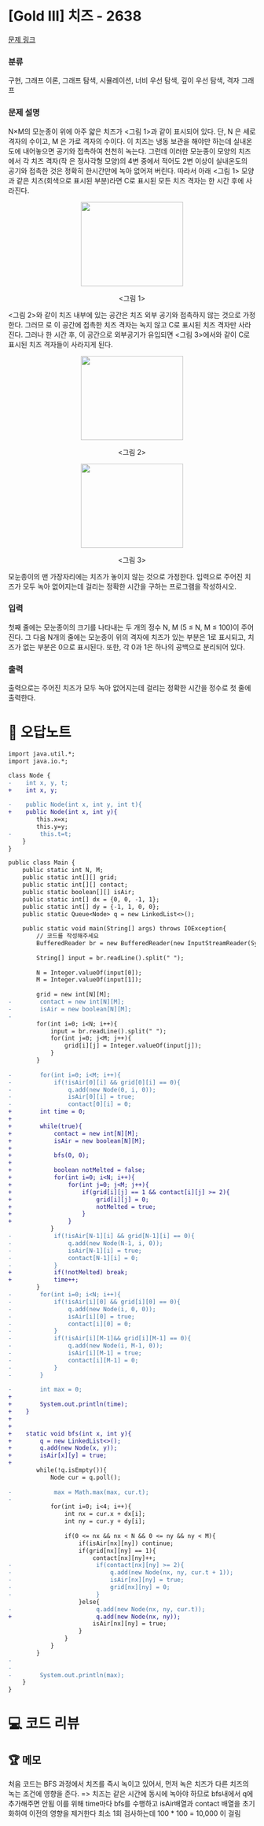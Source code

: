 # [Gold III] 치즈 - 2638 

[문제 링크](https://www.acmicpc.net/problem/2638) 

### 분류

구현, 그래프 이론, 그래프 탐색, 시뮬레이션, 너비 우선 탐색, 깊이 우선 탐색, 격자 그래프

### 문제 설명

<p>N×M의 모눈종이 위에 아주 얇은 치즈가 <그림 1>과 같이 표시되어 있다. 단, N 은 세로 격자의 수이고, M 은 가로 격자의 수이다. 이 치즈는 냉동 보관을 해야만 하는데 실내온도에 내어놓으면 공기와 접촉하여 천천히 녹는다. 그런데 이러한 모눈종이 모양의 치즈에서 각 치즈 격자(작 은 정사각형 모양)의 4변 중에서 적어도 2변 이상이 실내온도의 공기와 접촉한 것은 정확히 한시간만에 녹아 없어져 버린다. 따라서 아래 <그림 1> 모양과 같은 치즈(회색으로 표시된 부분)라면 C로 표시된 모든 치즈 격자는 한 시간 후에 사라진다.</p>

<p style="text-align: center;"><img alt="" src="https://upload.acmicpc.net/a4998beb-104c-4e37-b3d7-fd91cd81464a/-/preview/" style="width: 208px; height: 171px;"></p>

<p style="text-align: center;"><그림 1></p>

<p><그림 2>와 같이 치즈 내부에 있는 공간은 치즈 외부 공기와 접촉하지 않는 것으로 가정한다. 그러므 로 이 공간에 접촉한 치즈 격자는 녹지 않고 C로 표시된 치즈 격자만 사라진다. 그러나 한 시간 후, 이 공간으로 외부공기가 유입되면 <그림 3>에서와 같이 C로 표시된 치즈 격자들이 사라지게 된다.</p>

<p style="text-align: center;"><img alt="" src="https://upload.acmicpc.net/e5d519ee-53ea-40a6-b970-710cca0db128/-/preview/" style="width: 208px; height: 171px;"></p>

<p style="text-align: center;"><그림 2></p>

<p style="text-align: center;"><img alt="" src="https://upload.acmicpc.net/a00b876a-86dc-4a82-a030-603a9b1593cc/-/preview/" style="width: 208px; height: 171px;"></p>

<p style="text-align: center;"><그림 3></p>

<p>모눈종이의 맨 가장자리에는 치즈가 놓이지 않는 것으로 가정한다. 입력으로 주어진 치즈가 모두 녹아 없어지는데 걸리는 정확한 시간을 구하는 프로그램을 작성하시오.</p>

### 입력 

 <p>첫째 줄에는 모눈종이의 크기를 나타내는 두 개의 정수 N, M (5 ≤ N, M ≤ 100)이 주어진다. 그 다음 N개의 줄에는 모눈종이 위의 격자에 치즈가 있는 부분은 1로 표시되고, 치즈가 없는 부분은 0으로 표시된다. 또한, 각 0과 1은 하나의 공백으로 분리되어 있다.</p>

### 출력 

 <p>출력으로는 주어진 치즈가 모두 녹아 없어지는데 걸리는 정확한 시간을 정수로 첫 줄에 출력한다.</p>



#  🚀  오답노트 

```diff
import java.util.*;
import java.io.*;

class Node {
-    int x, y, t;
+    int x, y;
    
-    public Node(int x, int y, int t){
+    public Node(int x, int y){
        this.x=x;
        this.y=y;
-        this.t=t;
    }
}

public class Main {
    public static int N, M;
    public static int[][] grid;
    public static int[][] contact;
    public static boolean[][] isAir;
    public static int[] dx = {0, 0, -1, 1};
    public static int[] dy = {-1, 1, 0, 0};
    public static Queue<Node> q = new LinkedList<>();
    
    public static void main(String[] args) throws IOException{
        // 코드를 작성해주세요
        BufferedReader br = new BufferedReader(new InputStreamReader(System.in));
        
        String[] input = br.readLine().split(" ");
        
        N = Integer.valueOf(input[0]);
        M = Integer.valueOf(input[1]);
        
        grid = new int[N][M];
-        contact = new int[N][M];
-        isAir = new boolean[N][M];
-        
        for(int i=0; i<N; i++){
            input = br.readLine().split(" ");
            for(int j=0; j<M; j++){
                grid[i][j] = Integer.valueOf(input[j]);
            }
        }
        
-        for(int i=0; i<M; i++){
-            if(!isAir[0][i] && grid[0][i] == 0){
-                q.add(new Node(0, i, 0));
-                isAir[0][i] = true;
-                contact[0][i] = 0;
+        int time = 0;
+        
+        while(true){
+            contact = new int[N][M];
+            isAir = new boolean[N][M];
+            
+            bfs(0, 0);
+            
+            boolean notMelted = false;
+            for(int i=0; i<N; i++){
+                for(int j=0; j<M; j++){
+                    if(grid[i][j] == 1 && contact[i][j] >= 2){
+                        grid[i][j] = 0;
+                        notMelted = true;
+                    }
+                }
            }
-            if(!isAir[N-1][i] && grid[N-1][i] == 0){
-                q.add(new Node(N-1, i, 0));
-                isAir[N-1][i] = true;
-                contact[N-1][i] = 0;
-            }
+            if(!notMelted) break;
+            time++;
        }
-        for(int i=0; i<N; i++){
-            if(!isAir[i][0] && grid[i][0] == 0){
-                q.add(new Node(i, 0, 0));
-                isAir[i][0] = true;
-                contact[i][0] = 0;
-            }
-            if(!isAir[i][M-1]&& grid[i][M-1] == 0){
-                q.add(new Node(i, M-1, 0));
-                isAir[i][M-1] = true;
-                contact[i][M-1] = 0;
-            }
-        }
        
-        int max = 0;
+        
+        System.out.println(time);
+    }
+    
+    
+    static void bfs(int x, int y){
+        q = new LinkedList<>();
+        q.add(new Node(x, y));
+        isAir[x][y] = true;
+        
        while(!q.isEmpty()){
            Node cur = q.poll();
            
-            max = Math.max(max, cur.t);
-            
            for(int i=0; i<4; i++){
                int nx = cur.x + dx[i];
                int ny = cur.y + dy[i];
                
                if(0 <= nx && nx < N && 0 <= ny && ny < M){
                    if(isAir[nx][ny]) continue;
                    if(grid[nx][ny] == 1){
                        contact[nx][ny]++;
-                        if(contact[nx][ny] >= 2){
-                            q.add(new Node(nx, ny, cur.t + 1));
-                            isAir[nx][ny] = true;
-                            grid[nx][ny] = 0;
-                        }
                    }else{
-                        q.add(new Node(nx, ny, cur.t));
+                        q.add(new Node(nx, ny));
                        isAir[nx][ny] = true;
                    }
                }
            }
        }
-        
-        
-        System.out.println(max);
    }
}

```

# 💻 코드 리뷰




 ## 🏆 메모 

처음 코드는 BFS 과정에서 치즈를 즉시 녹이고 있어서, 먼저 녹은 치즈가 다른 치즈의 녹는 조건에 영향을 준다. => 치즈는 같은 시간에 동시에 녹아야 하므로 bfs내에서 q에 추가해주면 안됨
이를 위해 time마다 bfs를 수행하고 isAir배열과 contact 배열을 초기화하여 이전의 영향을 제거한다
최소 1회 검사하는데 100 * 100 = 10,000 이 걸림